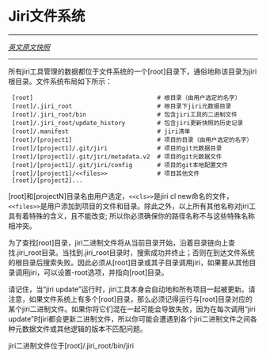 <!---
# Jiri filesystem
--->
# Jiri文件系统
---

[*英文原文快照*](https://github.com/fuchsia-mirror/jiri/blob/6ddcc1e3e9d9c4aba2eb0446b5b1345924c823af/filesystem.md)

---

<!---
All data managed by the jiri tool is located in the file system under a root directory, colloquially called the jiri root directory.  The file system layout looks like this:
--->
所有jiri工具管理的数据都位于文件系统的一个[root]目录下，通俗地称该目录为jiri根目录。文件系统布局如下所示：
<!---
```
 [root]                                   # root directory (name picked by user)
 [root]/.jiri_root                        # root metadata directory
 [root]/.jiri_root/bin                    # contains jiri tool binary
 [root]/.jiri_root/update_history         # contains history of update snapshots
 [root]/.manifest                         # contains jiri manifests
 [root]/[project1]                        # project directory (name picked by user)
 [root]/[project1]/.git/jiri              # project metadata directory
 [root]/[project1]/.git/jiri/metadata.v2  # project metadata file
 [root]/[project1]/.git/jiri/config       # project local config file
 [root]/[project1]/<<files>>              # project files
 [root]/[project2]...
```
--->
```
 [root]                                   # 根目录（由用户选定的名字）
 [root]/.jiri_root                        # 根目录下jiri元数据目录
 [root]/.jiri_root/bin                    # 包含jiri工具的二进制文件
 [root]/.jiri_root/update_history         # 包含jiri更新快照的历史记录
 [root]/.manifest                         # jiri清单
 [root]/[project1]                        # 项目的目录（由用户选定的名字）
 [root]/[project1]/.git/jiri              # 项目的git元数据目录
 [root]/[project1]/.git/jiri/metadata.v2  # 项目的git元数据文件
 [root]/[project1]/.git/jiri/config       # 项目的git本地配置文件
 [root]/[project1]/<<files>>              # 项目其他文件
 [root]/[project2]...
```

<!---
The [root] and [projectN] directory names are picked by the user.  The &lt;&lt;cls>> are named via jiri cl new, and the &lt;&lt;files>> are named as the user adds files and directories to their project.  All other names
above have special meaning to the jiri tool, and cannot be changed; you must ensure your path names don't collide with these special names.
--->
[root]和[projectN]目录名由用户选定，`<<cls>>`是jiri cl new命名的文件，`<<files>>`是用户添加到项目的文件和目录。除此之外，以上所有其他名称对jiri工具有着特殊的含义，且不能改变; 所以你必须确保你的路径名称不与这些特殊名称相冲突。


<!---
To find the [root] directory, the jiri binary looks for the .jiri\_root directory, starting in the current working directory and walking up the directory chain.  The search is terminated successfully when the
.jiri\_root directory is found; it fails after it reaches the root of the file system. Thus jiri must be invoked from the [root] directory or one of its subdirectories.  To invoke jiri from a different
directory, you can set the -root flag to point to your [root] directory.
--->
为了查找[root]目录，jiri二进制文件将从当前目录开始，沿着目录链向上查找.jiri\_root目录。当找到.jiri\_root目录时，搜索成功并终止；否则在到达文件系统的根目录后搜索失败。因此必须从[root]目录或其子目录调用jiri，如果要从其他目录调用jiri，可以设置-root选项，并指向[root]目录。

<!---
Keep in mind that when "jiri update" is run, the jiri tool itself is automatically updated along with all projects.  Note that if you have multiple [root] directories on your file system, you must remember to
run the jiri binary corresponding to your [root] directory.  Things may fail if you mix things up, since the jiri binary is updated with each call to "jiri update", and you may encounter version mismatches
between the jiri binary and the various metadata files or other logic.
--->
请记住，当“jiri update”运行时，jiri工具本身会自动地和所有项目一起被更新。请注意，如果文件系统上有多个[root]目录，那么必须记得运行与[root]目录对应的某个jiri二进制文件。如果你将它们混在一起可能会导致失败，因为在每次调用“jiri update”时jiri都会更新二进制文件，所以你可能会遭遇到各个jiri二进制文件之间各种元数据文件或其他逻辑的版本不匹配问题。

<!---
The jiri binary is located at [root]/.jiri\_root/bin/jiri
--->
jiri二进制文件位于[root]/.jiri\_root/bin/jiri

